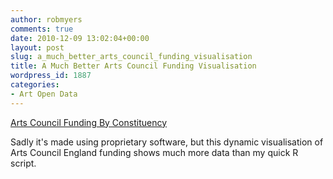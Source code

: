 ```yaml
---
author: robmyers
comments: true
date: 2010-12-09 13:02:04+00:00
layout: post
slug: a_much_better_arts_council_funding_visualisation
title: A Much Better Arts Council Funding Visualisation
wordpress_id: 1887
categories:
- Art Open Data
---
```


[Arts Council Funding By Constituency](http://public.tableausoftware.com/views/Artsfunding/Fundingamountinteractive?:embed=yes&:tabs=yes&:toolbar=yes)  
  
Sadly it's made using proprietary software, but this dynamic visualisation of Arts Council England funding shows much more data than my quick R script.  


